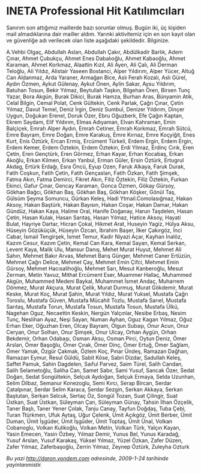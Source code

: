 # INETA Professional Hit Katılımcıları
Sanırım son attığımız maillerde bazı sorunlar olmuş. Bugün iki, üç
kişiden mail almadıklarına dair mailler aldım. Yarınki aktivitemiz için
en son kayıt olan ve güvenliğe adı verilecek olan liste aşağıdaki
şekildedir. Bilginize.

A.Vehbi Olgaç, Abdullah Aslan, Abdullah Çakır, Abdülkadir Barlık, Adem
Çınar, Ahmet Çubukçu, Ahmet Enes Dabalıoğlu, Ahmet Kabaoğlu, Ahmet
Karaman, Ahmet Korkmaz, Alaattin Kızıl, Ali Ayen, Ali Çalı, Ali Derman
Teloğlu, Ali Yıldız, Alistair Yaseen Bostanci, Alper Yıldırım, Alper
Yücer, Altuğ Can Aldanmaz, Arda Yaraner, Armağan Bice, Aslı Ferah
Kozalı, Aslı Gürel, Aydın Özmen, Aykut Gülenay, Aykut Önen, Aylin Sakar,
Aysu Yıldırım, Batuhan Tosun, Bekir Yılmaz, Beytullah Taşkın, Bilgehan
Ören, Birsen Tunç Yazar, Bora Akgün, Burak Dikici, Burak Hamza, Burhan
Aras, Bünyamin Atik, Celal Bilgin, Cemal Polat, Cenk Gültekin, Cenk
Parlak, Çağrı Çınar, Çetin Yılmaz, Davut Temel, Deniz İrgin, Deniz
Sumbul, Denizer Yıldırım, Dinçer Uygun, Doğukan Erenel, Doruk Özer, Ebru
Oğuzberk, Efe Çağın Kaptan, Ekrem Saydam, Elif Yıldırım, Elmas Adıyaman,
Elvan Kahraman, Emin Balçiçek, Emrah Alper Aydın, Emrah Cetiner, Emrah
Korkmaz, Emrah Sütcü, Emre Bayram, Emre Doğan, Emre Karakuş, Emre
Kırnaz, Emre Koçyiğit, Enes Kurt, Enis Öztürk, Ercan Ermiş, Ercüment
Türkeli, Erdem Ergin, Erdem Ergin, Erdem Kemer, Erdem Öztekin, Erdem
Öztekin, Erdi Yilmaz, Erdinç Cırık, Eren Çetin, Eren Gençtürk, Eren
Görmez, Erhan Kayar, Erhan Kocabaş, Erkan Akoğlu, Erkan Kilmen, Erkan
Yanbul, Erman Güler, Ersin Öztürk, Ertugrul Akdag, Ertürk Erdağı, Esra
Öncü, Eyup Ozen, Faruk Alkaya, Faruk Durak, Fatih Coşkun, Fatih Çetin,
Fatih Gençaslan, Fatih Özkan, Fatih Şimşek, Fatma Akın, Fatma Demirci,
Fikret Akın, Filiz Öztekin, Filiz Öztekin, Furkan Ekinci, Gafur Çınar,
Gencay Karaman, Gonca Özmen, Gökay Gürsoy, Gökhan Bağcı, Gökhan Baş,
Gökhan Baş, Gökhan Köşker, Gönül Taş, Gülsüm Şeyma Somuncu, Gürkan
Keleş, Hadi Ytmail.Comolasığmaz, Hakan Aksoy, Hakan Baştürk, Hakan
Bayısın, Hakan Coşar, Hakan Damar, Hakan Gündüz, Hakan Kaya, Halime
Oral, Hanife Doğanay, Harun Taşdelen, Hasan Çetin, Hasan Kulak, Hasan
Sarıtaş, Hasan Yılmaz, Hatice Aksoy, Hayati Bulat, Hayriye Dartar,
Hicran Çokal, Hikmet Arat, Huseyin Yagiz, Hülya Aksu, Hüseyin Gözüküçük,
Hüseyin Özcan, İbrahim Başer, İlker Çakırgöz, İnci Cabar, İsmail
Tengirşek, İsmet Temur, Kadir Niyazi Açar, Kayhan İnalöz, Kazım Cesur,
Kazım Çetin, Kemal Can Kara, Kemal Sayan, Kemal Serkan, Levent Kaya,
Malik Ulu, Mansur Danış, Mehet Murat Huyut, Mehmet Ali Sahın, Mehmet
Bakır Arvas, Mehmet Barış Günger, Mehmet Caner Ertüzün, Mehmet Çağrı
Delice, Mehmet Çay, Mehmet Emin Çifci, Mehmet Emin Gürsoy, Mehmet
Hacısalihoğlu, Mehmet Sarı, Mesut Kanberoğlu, Mesut Zerman, Metin Yavuz,
Mithat Ercüment Eser, Muammer Hallaç, Muhammed Akgün, Muhammed Medeni
Baykal, Muhammet İsmet Andaç, Muharrem Dönmez, Murat Akçura, Murat
Çelik, Murat Durmuş, Murat Gökdemir, Murat Keske, Murat Koç, Murat
Şahin, Murat Yıldız, Murat Yuksel, Mustafa Çağrı Toroslu, Mustafa Güven,
Mustafa Mücahit Tozlu, Mustafa Sarıel, Mustafa Sarıtaş, Mustafa Torun,
Mustafa Tosun, Mustafa Tosun, Mustafa Ülkü, Nagehan Oguz, Necaettin
Keskin, Nergün Yalçınlar, Nesibe Erbaş, Nesim Tunç, Neslihan Ayaz, Neşi
Sayan, Numan Ayhan, Oguz Kagan Yılmaz, Oğuz Erhan Eker, Oğuzhan Eren,
Olcay Bayram, Olgun Subaşı, Onur Acun, Onur Ceryan, Onur Solhan, Onur
Şimşek, Onur Ulcay, Orhan Aygün, Orhan Bekdemir, Orhan Odabaşı, Osman
Aksu, Osman Pirci, Oytun Deniz, Ömer Arslan, Ömer Başoğlu, Ömer Çırak,
Ömer Dinç, Ömer Ertuğ, Ömer Sağlam, Ömer Yamak, Özgür Çakmak, Özlem Koç,
Pınar Ündeş, Ramazan Dağhan, Ramazan Eymur, Resul Güldü, Sabit Köse,
Sabri Dizdar, Sadullah Keleş, Saffet Pamuk, Sahin Dagdelen, Saıful
Parvez, Saim Türel, Salih Candan, Salih Selametoğlu, Saliha Can, Samet
Sabır, Sami Yusuf, Sancak Özer, Sedat Doğan, Sedat Songültekin, Selçuk
Aydoğan, Selçuk Ermaya, Selda Uzunhan, Selim Dilbaz, Semanur Konezoglu,
Semi Kırcı, Serap Bircan, Serdar Çatalpınar, Serdar Selim Karaca, Serdar
Sezgin, Serkan Akkaya, Serkan Baştutan, Serkan Selcuk, Sertaç Öz, Songül
Tozan, Suat Çilingir, Suat Üstkan, Suat Üstkan, Süleyman Çan, Süleyman
Günay, Tahsin İlhan Özçelik, Taner Başlı, Taner Yener Çolak, Tanju
Canay, Tayfun Doğdaş, Tuba Çebi, Turan Ttürkmen, Ufuk Aytaş, Uğur
Çelenk, Ümit Açıkgöz, Ümit Berber, Ümit Duman, Ümit İşgüder, Ümit
İşgüder, Ümit Toptaş, Ümit Ünal, Volkan Cobanoglu, Volkan Kulikoğlu,
Volkan Metin, Volkan Türk, Yalçın Kayan, Yasin Emecen, Yasin Özbey,
Yılmaz Demir, Yunus Bel, Yunus Karadağ, Yusuf Arslan, Yusuf Karakaş,
Yüksel Yılmaz, Yüzel Özkan, Zafer Düzen, Zafer Yılmaz, Zaferbaşoğlu,
Zerrin Yılmaz, Zeynep Öztürk, Zuleyha Ozturk



*Bu yazi http://daron.yondem.com adresinde, 2009-1-24 tarihinde yayinlanmistir.*
